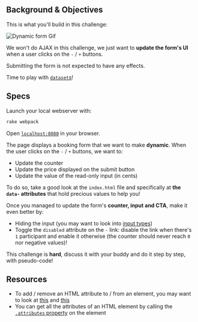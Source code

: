 ## Background & Objectives

This is what you'll build in this challenge:

![Dynamic form Gif](https://raw.githubusercontent.com/lewagon/fullstack-images/master/frontend/booking-form.gif)

We won't do AJAX in this challenge, we just want to **update the form's UI** when a user clicks on the `-` / `+` buttons.

Submitting the form is not expected to have any effects.

Time to play with [`dataset`s](https://developer.mozilla.org/en-US/docs/Web/API/HTMLElement/dataset)!

## Specs

Launch your local webserver with:

```bash
rake webpack
```

Open [`localhost:8080`](http://localhost:8080) in your browser.

The page displays a booking form that we want to make **dynamic**. When the user clicks on the `-` / `+` buttons, we want to:

- Update the counter
- Update the price displayed on the submit button
- Update the value of the read-only input (in cents)

To do so, take a good look at the `index.html` file and specifically at **the `data-` attributes** that hold precious values to help you!

Once you managed to update the form's **counter, input and CTA**, make it even better by:

- Hiding the input (you may want to look into [input types](https://developer.mozilla.org/en-US/docs/Web/HTML/Element/input))
- Toggle the `disabled` attribute on the `-` link: disable the link when there's `1` participant and enable it otherwise (the counter should never reach `0` nor negative values)!

This challenge is **hard**, discuss it with your buddy and do it step by step, with pseudo-code!

## Resources

- To add / remove an HTML attribute to / from an element, you may want to look at [this](https://developer.mozilla.org/fr/docs/Web/API/Element/removeAttribute) and [this](https://developer.mozilla.org/fr/docs/Web/API/Element/setAttribute)
- You can get all the attributes of an HTML element by calling the [`.attributes` property](https://developer.mozilla.org/en-US/docs/Web/API/Element/attributes) on the element
